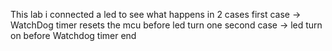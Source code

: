 This lab i connected a led to see what happens in 2 cases
first case -> WatchDog timer resets the mcu before led turn one
second case -> led turn on before Watchdog timer end